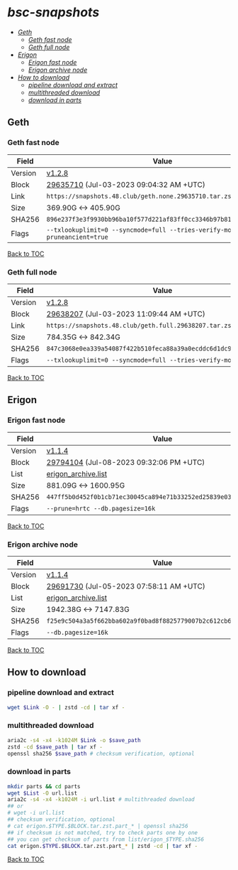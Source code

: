 # *bsc-snapshots*


- *[Geth](#geth)*
    - *[Geth fast node](#geth-fast-node)*
    - *[Geth full node](#geth-full-node)*
- *[Erigon](#erigon)*
    - *[Erigon fast node](#erigon-fast-node)*
    - *[Erigon archive node](#erigon-archive-node)*
- *[How to download](#how-to-download)*
    - *[pipeline download and extract](#pipeline-download-and-extract)*
    - *[multithreaded download](#multithreaded-download)*
    - *[download in parts](#download-in-parts)*

## Geth
### Geth fast node

| Field |Value |
| --- | --- |
| Version | [v1.2.8](https://github.com/bnb-chain/bsc/releases/tag/v1.2.8) |
| Block | [29635710](https://bscscan.com/block/29635710) (Jul-03-2023 09:04:32 AM +UTC) |
| Link | `https://snapshots.48.club/geth.none.29635710.tar.zst` |
| Size | 369.90G <-> 405.90G |
| SHA256 | `896e237f3e3f9930bb96ba10f577d221af83ff0cc3346b97b813eba270cb6607` |
| Flags | `--txlookuplimit=0 --syncmode=full --tries-verify-mode=none --pruneancient=true` |

[Back to TOC](#bsc-snapshots)

### Geth full node

| Field |Value |
| --- | --- |
| Version | [v1.2.8](https://github.com/bnb-chain/bsc/releases/tag/v1.2.8) |
| Block | [29638207](https://bscscan.com/block/29638207) (Jul-03-2023 11:09:44 AM +UTC) |
| Link | `https://snapshots.48.club/geth.full.29638207.tar.zst` |
| Size | 784.35G <-> 842.34G |
| SHA256 | `847c3068e0ea339a54087f422b510feca88a39a0ecddc6d1dc97db924491a318` |
| Flags | `--txlookuplimit=0 --syncmode=full --tries-verify-mode=local` |

[Back to TOC](#bsc-snapshots)

## Erigon
### Erigon fast node

| Field |Value |
| --- | --- |
| Version | [v1.1.4](https://github.com/node-real/bsc-erigon/releases/tag/v1.1.4) |
| Block | [29794104](https://bscscan.com/block/29794104) (Jul-08-2023 09:32:06 PM +UTC) |
| List | [erigon_archive.list](list/erigon_fast.list?raw=1) |
| Size | 881.09G <-> 1600.95G |
| SHA256 | `447ff5b0d452f0b1cb71ec30045ca894e71b33252ed25839e034d3f0e75158f6`|
| Flags | `--prune=hrtc --db.pagesize=16k` |

[Back to TOC](#bsc-snapshots)

### Erigon archive node

| Field |Value |
| --- | --- |
| Version | [v1.1.4](https://github.com/node-real/bsc-erigon/releases/tag/v1.1.4) |
| Block | [29691730](https://bscscan.com/block/29691730) (Jul-05-2023 07:58:11 AM +UTC) |
| List | [erigon_archive.list](list/erigon_archive.list?raw=1) |
| Size | 1942.38G <-> 7147.83G |
| SHA256 | `f25e9c504a3a5f662bba602a9f0bad8f8825779007b2c612cb6f3e81129cc829` |
| Flags | `--db.pagesize=16k` |

[Back to TOC](#bsc-snapshots)


## How to download
### pipeline download and extract

```bash
wget $Link -O - | zstd -cd | tar xf -
```

### multithreaded download

```bash
aria2c -s4 -x4 -k1024M $Link -o $save_path
zstd -cd $save_path | tar xf -
openssl sha256 $save_path # checksum verification, optional
```

### download in parts

```bash
mkdir parts && cd parts
wget $List -O url.list
aria2c -s4 -x4 -k1024M -i url.list # multithreaded download
## or
# wget -i url.list
## checksum verification, optional
# cat erigon.$TYPE.$BLOCK.tar.zst.part_* | openssl sha256
## if checksum is not matched, try to check parts one by one
## you can get checksum of parts from list/erigon_$TYPE.sha256
cat erigon.$TYPE.$BLOCK.tar.zst.part_* | zstd -cd | tar xf -
```

[Back to TOC](#bsc-snapshots)
